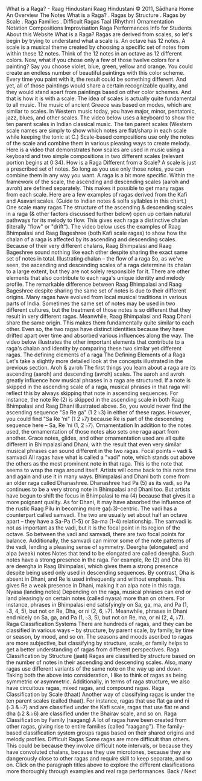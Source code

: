 What is a Raga? \- Raag Hindustani
Raag Hindustani
© 2011, Sādhana
Home
An Overview
The Notes
What is a Raga?
. Ragas by Structure
. Ragas by Scale
. Raga Families
. Difficult Ragas
Taal (Rhythm)
Ornamentation
Notation
Compositions
Improvisation
Raga Performances
Info for Students
About this Website
What is a Raga?
Ragas are derived from scales, so let's begin by trying to understand what a scale is.
An octave has 12 notes. A scale is a musical theme created by choosing a specific set of notes from within these 12 notes. Think of the 12 notes in an octave as 12 different colors. Now, what if you chose only a few of those twelve colors for a painting? Say you choose violet, blue, green, yellow and orange. You could create an endless number of beautiful paintings with this color scheme. Every time you paint with it, the result could be something different. And yet, all of those paintings would share a certain recognizable quality, and they would stand apart from paintings based on other color schemes. And that is how it is with a scale.
The idea of scales is actually quite fundamental to all music. The music of ancient Greece was based on modes, which are similar to scales. In Western music today, you have major, minor, pentatonic, jazz, blues, and other scales. The video below uses a keyboard to show the ten parent scales in Indian classical music.
The ten parent scales
(Western scale names are simply to show
which notes are flat/sharp in each scale
while keeping the tonic at C.)
Scale\-based compositions use only the notes of the scale and combine them in various pleasing ways to create melody. Here is a video that demonstrates how scales are used in music using a keyboard and two simple compositions in two different scales (relevant portion begins at 0:34\).
How is a Raga Different from a Scale?
A scale is just a prescribed set of notes. So long as you use only those notes, you can combine them in any way you want. A raga is a bit more specific. Within the framework of the scale, the ascending and descending scales (aaroh and avroh) are defined separately. This makes it possible to get many ragas from each scale. Here are a few examples of ragas derived from the Kafi and Asavari scales. (Guide to Indian notes \& solfa syllables in this chart.)
One scale many ragas
The structure of the ascending \& descending scales in a raga (\& other factors discussed further below) open up certain natural pathways for its melody to flow. This gives each raga a distinctive chalan (literally "flow" or "drift"). The video below uses the examples of Raag Bhimpalasi and Raag Bageshree (both Kafi scale ragas) to show how the chalan of a raga is affected by its ascending and descending scales. Because of their very different chalans, Raag Bhimpalasi and Raag Bageshree sound nothing like each other despite sharing the exact same set of notes in total.
Illustrating chalan – the flow of a raga
So, as we've seen, the ascending and descending scales of a raga determine its chalan to a large extent, but they are not solely responsible for it. There are other elements that also contribute to each raga's unique identity and melody profile.
The remarkable difference between Raag Bhimpalasi and Raag Bageshree despite sharing the same set of notes is due to their different origins. Many ragas have evolved from local musical traditions in various parts of India. Sometimes the same set of notes may be used in two different cultures, but the treatment of those notes is so different that they result in very different ragas.
Meanwhile, Raag Bhimpalasi and Raag Dhani share the same origin. This makes them fundamentally quite similar to each other. Even so, the two ragas have distinct identities because they have drifted apart over time and absorbed various influences along the way. The video below illustrates the other important elements that contribute to a raga's chalan and identity by comparing these two similar yet different ragas.
The defining elements of a raga
The Defining Elements of a Raga
Let's take a slightly more detailed look at the concepts illustrated in the previous section.
Aroh \& avroh
The first things you learn about a raga are its ascending (aaroh) and descending (avroh) scales. The aaroh and avroh greatly influence how musical phrases in a raga are structured. If a note is skipped in the ascending scale of a raga, musical phrases in that raga will reflect this by always skipping that note in ascending sequences.
For instance, the note Re (2\) is skipped in the ascending scale in both Raag Bhimpalasi and Raag Dhani illustrated above. So, you would never find the ascending sequence "Sa Re ga" (1 2 ♭3\) in either of these ragas. However, you could find "Sa Re 'ni" (1 2 ♭7̣) because Re is part of the descending sequence here – Sa, Re 'ni (1, 2 ♭7̣).
Ornamentation
In addition to the notes used, the ornamentation of those notes also sets one raga apart from another. Grace notes, glides, and other ornamentation used are all quite different in Bhimpalasi and Dhani, with the result that even very similar musical phrases can sound different in the two ragas.
Focal points – vadi \& samvadi
All ragas have what is called a "vadi" note, which stands out above the others as the most prominent note in that raga. This is the note that seems to wrap the raga around itself. Artists will come back to this note time and again and use it in many ways.
Bhimpalasi and Dhani both come from an older raga called Dhanashree. Dhanashree had Pa (5\) as its vadi, so Pa continues to be a very strong note in Bhimpalasi and Dhani too. But artists have begun to shift the focus in Bhimpalasi to ma (4\) because that gives it a more poignant quality. As for Dhani, it may have absorbed the influence of the rustic Raag Pilu in becoming more ga(♭3\)\-centric.
The vadi has a counterpart called samvadi. The two are usually set about half an octave apart – they have a Sa\-Pa (1\-5\) or Sa\-ma (1\-4\) relationship. The samvadi is not as important as the vadi, but it is the focal point in its region of the octave. So between the vadi and samvadi, there are two focal points for balance. Additionally, the samvadi can mirror some of the note patterns of the vadi, lending a pleasing sense of symmetry.
Deergha (elongated) and alpa (weak) notes
Notes that tend to be elongated are called deergha. Such notes have a strong presence in the raga. For example, Re (2\) and Dha (6\) are deergha in Raag Bhimpalasi, which gives them a strong presence despite being used only used in descending sequences.
By contrast, Dha is absent in Dhani, and Re is used infrequently and without emphasis. This gives Re a weak presence in Dhani, making it an alpa note in this raga.
Nyasa (landing notes)
Depending on the raga, musical phrases can end or land pleasingly on certain notes (called nyasa) more than on others. For instance, phrases in Bhimpalasi end satisfyingly on Sa, ga, ma, and Pa (1, ♭3, 4, 5\), but not on Re, Dha, or ni (2, 6, ♭7\). Meanwhile, phrases in Dhani end nicely on Sa, ga, and Pa (1, ♭3, 5\), but not on Re, ma, or ni (2, 4, ♭7\).
Raga Classification Systems
There are hundreds of ragas, and they can be classified in various ways – by structure, by parent scale, by family, by time or season, by mood, and so on. The seasons and moods ascribed to ragas are more subjective, but classifying by structure, scale, or family helps to get a better understanding of ragas from different perspectives.
Raga Classification by Structure (jaati)
Ragas are classified by structure based on the number of notes in their ascending and descending scales. Also, many ragas use different variants of the same note on the way up and down. Taking both the above into consideration, I like to think of ragas as being symmetric or asymmetric. Additionally, in terms of raga structure, we also have circuitous ragas, mixed ragas, and compound ragas.
Raga Classification by Scale (thaat)
Another way of classifying ragas is under the ten parent scales (called thaat). For instance, ragas that use flat ga and ni (♭3 \& ♭7\) and are classified under the Kafi scale, ragas that use flat re and dha (♭2 \& ♭6\) are classified under the Bhairav scale, and so on.
Raga Classification by Family (raagang)
A lot of ragas have been created from other ragas, giving rise to entire families (called "raagang"). The family\-based classification system groups ragas based on their shared origins and melody profiles.
Difficult Ragas
Some ragas are more difficult than others. This could be because they involve difficult note intervals, or because they have convoluted chalans, because they use microtones, because they are dangerously close to other ragas and require skill to keep separate, and so on.
Click on the paragraph titles above to explore the different clasifications more thoroughly through examples and real raga performances.
Back / Next